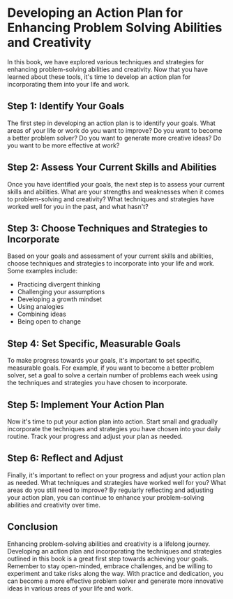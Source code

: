 Developing an Action Plan for Enhancing Problem Solving Abilities and Creativity
========================================================================================================

In this book, we have explored various techniques and strategies for enhancing problem-solving abilities and creativity. Now that you have learned about these tools, it's time to develop an action plan for incorporating them into your life and work.

Step 1: Identify Your Goals
---------------------------

The first step in developing an action plan is to identify your goals. What areas of your life or work do you want to improve? Do you want to become a better problem solver? Do you want to generate more creative ideas? Do you want to be more effective at work?

Step 2: Assess Your Current Skills and Abilities
------------------------------------------------

Once you have identified your goals, the next step is to assess your current skills and abilities. What are your strengths and weaknesses when it comes to problem-solving and creativity? What techniques and strategies have worked well for you in the past, and what hasn't?

Step 3: Choose Techniques and Strategies to Incorporate
-------------------------------------------------------

Based on your goals and assessment of your current skills and abilities, choose techniques and strategies to incorporate into your life and work. Some examples include:

* Practicing divergent thinking
* Challenging your assumptions
* Developing a growth mindset
* Using analogies
* Combining ideas
* Being open to change

Step 4: Set Specific, Measurable Goals
--------------------------------------

To make progress towards your goals, it's important to set specific, measurable goals. For example, if you want to become a better problem solver, set a goal to solve a certain number of problems each week using the techniques and strategies you have chosen to incorporate.

Step 5: Implement Your Action Plan
----------------------------------

Now it's time to put your action plan into action. Start small and gradually incorporate the techniques and strategies you have chosen into your daily routine. Track your progress and adjust your plan as needed.

Step 6: Reflect and Adjust
--------------------------

Finally, it's important to reflect on your progress and adjust your action plan as needed. What techniques and strategies have worked well for you? What areas do you still need to improve? By regularly reflecting and adjusting your action plan, you can continue to enhance your problem-solving abilities and creativity over time.

Conclusion
----------

Enhancing problem-solving abilities and creativity is a lifelong journey. Developing an action plan and incorporating the techniques and strategies outlined in this book is a great first step towards achieving your goals. Remember to stay open-minded, embrace challenges, and be willing to experiment and take risks along the way. With practice and dedication, you can become a more effective problem solver and generate more innovative ideas in various areas of your life and work.
